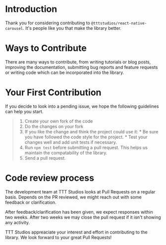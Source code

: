 # Introduction

Thank you for considering contributing to `@tttstudios/react-native-carousel`. It's people like you that make the library better.

# Ways to Contribute

There are many ways to contribute, from writing tutorials or blog posts, improving the documentation, submitting bug reports and feature requests or writing code which can be incorporated into the library.


# Your First Contribution
If you decide to look into a pending issue, we hope the following guidelines can help you start.

>1. Create your own fork of the code
>2. Do the changes on your fork
>3. If you like the change and think the project could use it: 
	* Be sure you have followed the code style for the project.
	* Test your changes well and add unit tests if necessary. 
>4. Run `npm test` before submitting a pull request. This helps us maintain the compatability of the library. 
>5. Send a pull request. 

# Code review process
The development team at TTT Studios looks at Pull Requests on a regular basis. Depends on the PR reviewed, we might reach out with some feedback or clarification. 

After feedback/clarification has been given, we expect responses within two weeks. After two weeks we may close the pull request if it isn't showing any activity.

TTT Studios appreaciate your interest and effort in contributing to the library. We look forward to your great Pull Requests!






